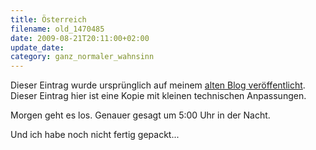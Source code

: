 ```yaml
---
title: Österreich
filename: old_1470485
date: 2009-08-21T20:11:00+02:00
update_date:
category: ganz_normaler_wahnsinn
---
```

Dieser Eintrag wurde ursprünglich auf meinem [alten Blog veröffentlicht](https://stu.blogger.de/stories/1470485/). Dieser Eintrag hier ist eine Kopie mit kleinen technischen Anpassungen.

Morgen geht es los. Genauer gesagt um 5:00 Uhr in der Nacht.

Und ich habe noch nicht fertig gepackt...
